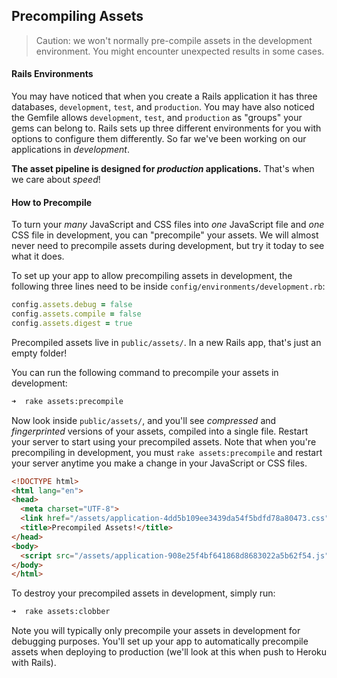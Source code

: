 ## Precompiling Assets

> Caution: we won't normally pre-compile assets in the development environment.  You might encounter unexpected results in some cases.

#### Rails Environments

You may have noticed that when you create a Rails application it has three databases, `development`, `test`, and `production`. You may have also noticed the Gemfile allows `development`, `test`, and `production` as "groups" your gems can belong to.  Rails sets up three different environments for you with options to configure them differently. So far we've been working on our applications in *development*.

**The asset pipeline is designed for *production* applications.** That's when we care about *speed*!

#### How to Precompile

To turn your *many* JavaScript and CSS files into *one* JavaScript file and *one* CSS file in development, you can "precompile" your assets.  We will almost never need to precompile assets during development, but try it today to see what it does.

To set up your app to allow precompiling assets in development, the following three lines need to be inside `config/environments/development.rb`:

```ruby
config.assets.debug = false
config.assets.compile = false
config.assets.digest = true
```

Precompiled assets live in `public/assets/`. In a new Rails app, that's just an empty folder!

You can run the following command to precompile your assets in development:

```bash
➜  rake assets:precompile
```

Now look inside `public/assets/`, and you'll see *compressed* and *fingerprinted* versions of your assets, compiled into a single file. Restart your server to start using your precompiled assets. Note that when you're precompiling in development, you must `rake assets:precompile` and restart your server anytime you make a change in your JavaScript or CSS files.

```html
<!DOCTYPE html>
<html lang="en">
<head>
  <meta charset="UTF-8">
  <link href="/assets/application-4dd5b109ee3439da54f5bdfd78a80473.css" rel="stylesheet" />
  <title>Precompiled Assets!</title>
</head>
<body>
  <script src="/assets/application-908e25f4bf641868d8683022a5b62f54.js"></script>
</body>
</html>
```

To destroy your precompiled assets in development, simply run:

```bash
➜  rake assets:clobber
```

Note you will typically only precompile your assets in development for debugging purposes. You'll set up your app to automatically precompile assets when deploying to production (we'll look at this when push to Heroku with Rails).

